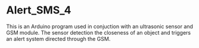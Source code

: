 # Alert_SMS_4
 This is an Arduino program used in conjuction with an ultrasonic sensor and GSM module. The sensor detection the closeness of an object and triggers an alert system directed through the GSM.
